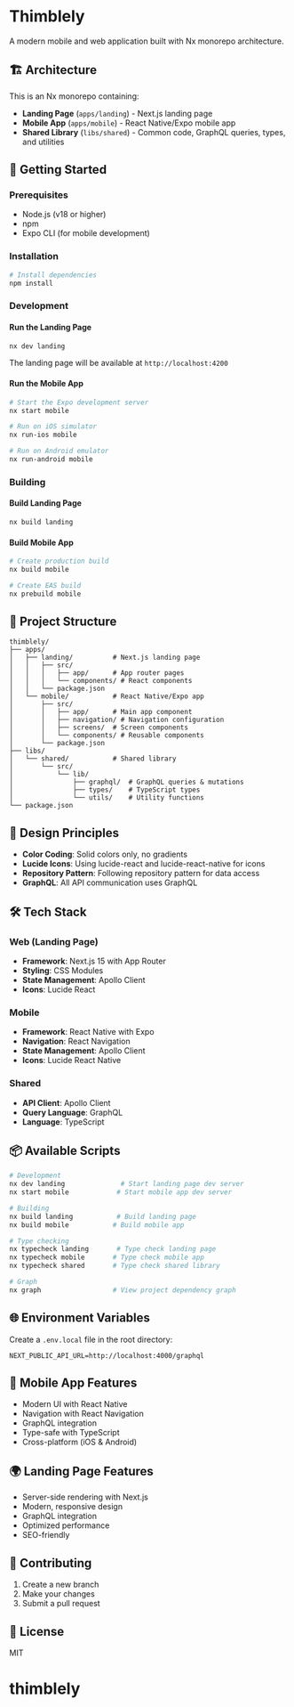 # Thimblely

A modern mobile and web application built with Nx monorepo architecture.

## 🏗️ Architecture

This is an Nx monorepo containing:

- **Landing Page** (`apps/landing`) - Next.js landing page
- **Mobile App** (`apps/mobile`) - React Native/Expo mobile app
- **Shared Library** (`libs/shared`) - Common code, GraphQL queries, types, and utilities

## 🚀 Getting Started

### Prerequisites

- Node.js (v18 or higher)
- npm
- Expo CLI (for mobile development)

### Installation

```bash
# Install dependencies
npm install
```

### Development

#### Run the Landing Page

```bash
nx dev landing
```

The landing page will be available at `http://localhost:4200`

#### Run the Mobile App

```bash
# Start the Expo development server
nx start mobile

# Run on iOS simulator
nx run-ios mobile

# Run on Android emulator
nx run-android mobile
```

### Building

#### Build Landing Page

```bash
nx build landing
```

#### Build Mobile App

```bash
# Create production build
nx build mobile

# Create EAS build
nx prebuild mobile
```

## 📁 Project Structure

```
thimblely/
├── apps/
│   ├── landing/          # Next.js landing page
│   │   ├── src/
│   │   │   ├── app/      # App router pages
│   │   │   └── components/ # React components
│   │   └── package.json
│   └── mobile/           # React Native/Expo app
│       ├── src/
│       │   ├── app/      # Main app component
│       │   ├── navigation/ # Navigation configuration
│       │   ├── screens/  # Screen components
│       │   └── components/ # Reusable components
│       └── package.json
├── libs/
│   └── shared/           # Shared library
│       └── src/
│           └── lib/
│               ├── graphql/  # GraphQL queries & mutations
│               ├── types/    # TypeScript types
│               └── utils/    # Utility functions
└── package.json
```

## 🎨 Design Principles

- **Color Coding**: Solid colors only, no gradients
- **Lucide Icons**: Using lucide-react and lucide-react-native for icons
- **Repository Pattern**: Following repository pattern for data access
- **GraphQL**: All API communication uses GraphQL

## 🛠️ Tech Stack

### Web (Landing Page)
- **Framework**: Next.js 15 with App Router
- **Styling**: CSS Modules
- **State Management**: Apollo Client
- **Icons**: Lucide React

### Mobile
- **Framework**: React Native with Expo
- **Navigation**: React Navigation
- **State Management**: Apollo Client
- **Icons**: Lucide React Native

### Shared
- **API Client**: Apollo Client
- **Query Language**: GraphQL
- **Language**: TypeScript

## 📦 Available Scripts

```bash
# Development
nx dev landing              # Start landing page dev server
nx start mobile            # Start mobile app dev server

# Building
nx build landing           # Build landing page
nx build mobile           # Build mobile app

# Type checking
nx typecheck landing       # Type check landing page
nx typecheck mobile       # Type check mobile app
nx typecheck shared       # Type check shared library

# Graph
nx graph                  # View project dependency graph
```

## 🌐 Environment Variables

Create a `.env.local` file in the root directory:

```env
NEXT_PUBLIC_API_URL=http://localhost:4000/graphql
```

## 📱 Mobile App Features

- Modern UI with React Native
- Navigation with React Navigation
- GraphQL integration
- Type-safe with TypeScript
- Cross-platform (iOS & Android)

## 🌍 Landing Page Features

- Server-side rendering with Next.js
- Modern, responsive design
- GraphQL integration
- Optimized performance
- SEO-friendly

## 🤝 Contributing

1. Create a new branch
2. Make your changes
3. Submit a pull request

## 📄 License

MIT
# thimblely

